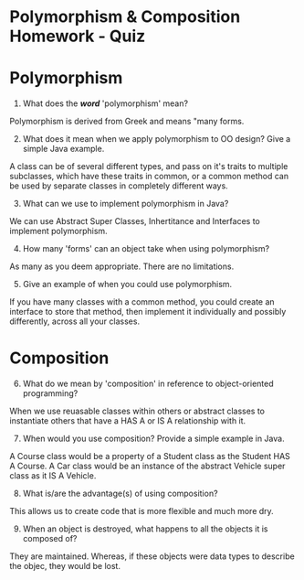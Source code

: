 # Polymorphism & Composition Homework - Quiz

# Polymorphism

1. What does the ___word___ 'polymorphism' mean?

Polymorphism is derived from Greek and means "many forms.

2. What does it mean when we apply polymorphism to OO design? Give a simple Java example.

A class can be of several different types, and pass on it's traits to multiple subclasses, which have these traits in common, or a common method can be used by separate classes in completely different ways.

3. What can we use to implement polymorphism in Java?

We can use Abstract Super Classes, Inhertitance and Interfaces to implement polymorphism.

4. How many 'forms' can an object take when using polymorphism?

As many as you deem appropriate. There are no limitations.

5. Give an example of when you could use polymorphism.

If you have many classes with a common method, you could create an interface to store that method, then implement it individually and possibly differently, across all your classes.



# Composition

6. What do we mean by 'composition' in reference to object-oriented programming?

When we use reuasable classes within others or abstract classes to instantiate others that have a HAS A or IS A relationship with it.

7. When would you use composition? Provide a simple example in Java.

A Course class would be a property of a Student class as the Student HAS A Course. A Car class would be an instance of the abstract Vehicle super class as it IS A Vehicle.

8. What is/are the advantage(s) of using composition?

This allows us to create code that is more flexible and much more dry.

9. When an object is destroyed, what happens to all the objects it is composed of?

They are maintained. Whereas, if these objects were data types to describe the objec, they would be lost.